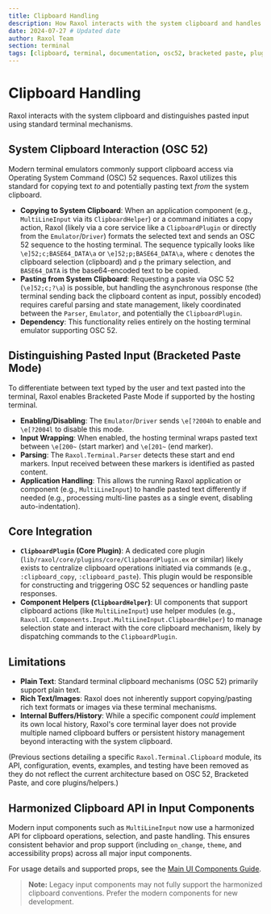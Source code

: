 ```yaml
---
title: Clipboard Handling
description: How Raxol interacts with the system clipboard and handles pasted input.
date: 2024-07-27 # Updated date
author: Raxol Team
section: terminal
tags: [clipboard, terminal, documentation, osc52, bracketed paste, plugin]
---
```


# Clipboard Handling

Raxol interacts with the system clipboard and distinguishes pasted input using standard terminal mechanisms.

## System Clipboard Interaction (OSC 52)

Modern terminal emulators commonly support clipboard access via Operating System Command (OSC) 52 sequences. Raxol utilizes this standard for copying text _to_ and potentially pasting text _from_ the system clipboard.

- **Copying to System Clipboard**: When an application component (e.g., `MultiLineInput` via its `ClipboardHelper`) or a command initiates a copy action, Raxol (likely via a core service like a `ClipboardPlugin` or directly from the `Emulator`/`Driver`) formats the selected text and sends an OSC 52 sequence to the hosting terminal. The sequence typically looks like `\e]52;c;BASE64_DATA\a` or `\e]52;p;BASE64_DATA\a`, where `c` denotes the clipboard selection (clipboard) and `p` the primary selection, and `BASE64_DATA` is the base64-encoded text to be copied.
- **Pasting from System Clipboard**: Requesting a paste via OSC 52 (`\e]52;c;?\a`) is possible, but handling the asynchronous response (the terminal sending back the clipboard content as input, possibly encoded) requires careful parsing and state management, likely coordinated between the `Parser`, `Emulator`, and potentially the `ClipboardPlugin`.
- **Dependency**: This functionality relies entirely on the hosting terminal emulator supporting OSC 52.

## Distinguishing Pasted Input (Bracketed Paste Mode)

To differentiate between text typed by the user and text pasted into the terminal, Raxol enables Bracketed Paste Mode if supported by the hosting terminal.

- **Enabling/Disabling**: The `Emulator`/`Driver` sends `\e[?2004h` to enable and `\e[?2004l` to disable this mode.
- **Input Wrapping**: When enabled, the hosting terminal wraps pasted text between `\e[200~` (start marker) and `\e[201~` (end marker).
- **Parsing**: The `Raxol.Terminal.Parser` detects these start and end markers. Input received between these markers is identified as pasted content.
- **Application Handling**: This allows the running Raxol application or component (e.g., `MultiLineInput`) to handle pasted text differently if needed (e.g., processing multi-line pastes as a single event, disabling auto-indentation).

## Core Integration

- **`ClipboardPlugin` (Core Plugin)**: A dedicated core plugin (`lib/raxol/core/plugins/core/ClipboardPlugin.ex` or similar) likely exists to centralize clipboard operations initiated via commands (e.g., `:clipboard_copy`, `:clipboard_paste`). This plugin would be responsible for constructing and triggering OSC 52 sequences or handling paste responses.
- **Component Helpers (`ClipboardHelper`)**: UI components that support clipboard actions (like `MultiLineInput`) use helper modules (e.g., `Raxol.UI.Components.Input.MultiLineInput.ClipboardHelper`) to manage selection state and interact with the core clipboard mechanism, likely by dispatching commands to the `ClipboardPlugin`.

## Limitations

- **Plain Text**: Standard terminal clipboard mechanisms (OSC 52) primarily support plain text.
- **Rich Text/Images**: Raxol does not inherently support copying/pasting rich text formats or images via these terminal mechanisms.
- **Internal Buffers/History**: While a specific component _could_ implement its own local history, Raxol's core terminal layer does not provide multiple named clipboard buffers or persistent history management beyond interacting with the system clipboard.

(Previous sections detailing a specific `Raxol.Terminal.Clipboard` module, its API, configuration, events, examples, and testing have been removed as they do not reflect the current architecture based on OSC 52, Bracketed Paste, and core plugins/helpers.)

## Harmonized Clipboard API in Input Components

Modern input components such as `MultiLineInput` now use a harmonized API for clipboard operations, selection, and paste handling. This ensures consistent behavior and prop support (including `on_change`, `theme`, and accessibility props) across all major input components.

For usage details and supported props, see the [Main UI Components Guide](../../03_component_reference/Elements.md#multilineinput).

> **Note:** Legacy input components may not fully support the harmonized clipboard conventions. Prefer the modern components for new development.
